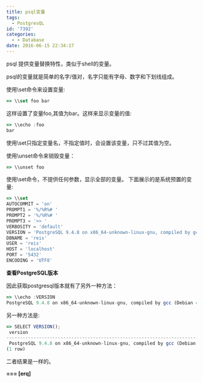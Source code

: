 ```yaml
---
title: psql变量
tags:
  - PostgresQL
id: '7392'
categories:
  - - Database
date: 2016-06-15 22:34:17
---
```



<!-- more -->
psql 提供变量替换特性，类似于shell的变量。

psql的变量就是简单的名字/值对，名字只能有字母、数字和下划线组成。

使用\\set命令来设置变量:
```js
=> \\set foo bar
```

这样设置了变量foo,其值为bar。这样来显示变量的值:

```js
=> \\echo :foo
bar
```

使用\\set只指定变量名，不指定值时，会设置该变量，只不过其值为空。

使用\\unset命令来销毁变量：
```js
=> \\unset foo
```

使用\\set命令，不提供任何参数，显示全部的变量。
下面展示的是系统预置的变量:
```js
=> \\set
AUTOCOMMIT = 'on'
PROMPT1 = '%/%R%# '
PROMPT2 = '%/%R%# '
PROMPT3 = '>> '
VERBOSITY = 'default'
VERSION = 'PostgreSQL 9.4.8 on x86_64-unknown-linux-gnu, compiled by gcc (Debian 4.9.2-10) 4.9.2, 64-bit'
DBNAME = 'reis'
USER = 'reis'
HOST = 'localhost'
PORT = '5432'
ENCODING = 'UTF8'
```

**查看PostgreSQL版本**

因此获取postgresql版本就有了另外一种方法：
```js
=> \\echo :VERSION
PostgreSQL 9.4.8 on x86_64-unknown-linux-gnu, compiled by gcc (Debian 4.9.2-10) 4.9.2, 64-bit
```

另一种方法是:
```js
=> SELECT VERSION();
 version 
-----------------------------------------------------------------------------------------------
 PostgreSQL 9.4.8 on x86_64-unknown-linux-gnu, compiled by gcc (Debian 4.9.2-10) 4.9.2, 64-bit
(1 row)
```

二者结果是一样的。

**\===
\[erq\]**